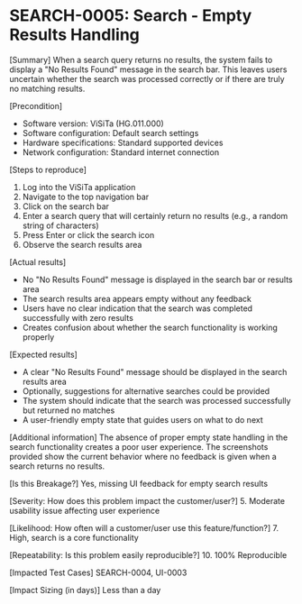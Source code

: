 # SEARCH-0005: Search - Empty Results Handling

[Summary]
When a search query returns no results, the system fails to display a "No Results Found" message in the search bar. This leaves users uncertain whether the search was processed correctly or if there are truly no matching results.

[Precondition]

- Software version: ViSiTa (HG.011.000)
- Software configuration: Default search settings
- Hardware specifications: Standard supported devices
- Network configuration: Standard internet connection

[Steps to reproduce]

1. Log into the ViSiTa application
2. Navigate to the top navigation bar
3. Click on the search bar
4. Enter a search query that will certainly return no results (e.g., a random string of characters)
5. Press Enter or click the search icon
6. Observe the search results area

[Actual results]

- No "No Results Found" message is displayed in the search bar or results area
- The search results area appears empty without any feedback
- Users have no clear indication that the search was completed successfully with zero results
- Creates confusion about whether the search functionality is working properly

[Expected results]

- A clear "No Results Found" message should be displayed in the search results area
- Optionally, suggestions for alternative searches could be provided
- The system should indicate that the search was processed successfully but returned no matches
- A user-friendly empty state that guides users on what to do next

[Additional information]
The absence of proper empty state handling in the search functionality creates a poor user experience. The screenshots provided show the current behavior where no feedback is given when a search returns no results.

[Is this Breakage?]
Yes, missing UI feedback for empty search results

[Severity: How does this problem impact the customer/user?] 5. Moderate usability issue affecting user experience

[Likelihood: How often will a customer/user use this feature/function?] 7. High, search is a core functionality

[Repeatability: Is this problem easily reproducible?] 10. 100% Reproducible

[Impacted Test Cases]
SEARCH-0004, UI-0003

[Impact Sizing (in days)]
Less than a day
